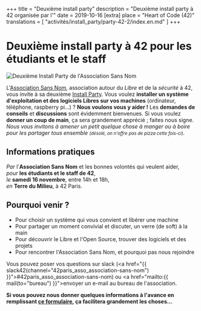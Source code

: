 +++
title = "Deuxième install party"
description = "Deuxième install party à 42 organisée par l'"
date = 2019-10-16
[extra]
place = "Heart of Code (42)"
translations = [
    "activités/install_party/party-42-2/index.en.md"
]
+++

# Deuxième install party à 42 pour les étudiants et le staff

![Deuxième Install Party de l'Association Sans Nom](header_install_party_2.svg)

L'[Association Sans Nom](https://sansnom.org/), association autour du *Libre*
et de la *sécurité* à 42, vous invite à sa deuxième [Install
Party](@/activités/install_party/_index.md).
Vous voulez **installer un système d'exploitation et des logiciels Libres sur
vos machines** (ordinateur, téléphone, raspberry pi…) ? **Nous voulons vous y
aider !**
Les **demandes de conseils** et **discussions** sont évidemment bienvenues.
Si vous voulez **donner un coup de main**, ça sera grandement apprécié ; faites
nous signe.
*Nous vous invitons à amener un petit quelque chose à manger ou à boire pour
les partager tous ensemble <small>(désolé, on n'offre pas de pizza cette
fois-ci)</small>.*

## Informations pratiques

*Par* l'**Association Sans Nom** et les bonnes volontés qui veulent aider,  
*pour* **les étudiants et le staff de 42**,  
*le* **samedi 16 novembre**, entre 14h et 18h,  
*en* **Terre du Milieu**, à 42 Paris.

## Pourquoi venir ?

- Pour choisir un système qui vous convient et libérer une machine
- Pour partager un moment convivial et discuter, un verre (de soft) à la main
- Pour découvrir le Libre et l'Open Source, trouver des logiciels et des projets
- Pour rencontrer l'Association Sans Nom, et pourquoi pas nous rejoindre

Vous pouvez poser vos questions sur slack (<a href="{{
slack42(channel="42paris_asso_association-sans-nom")
}}">#42paris_asso_association-sans-nom</a>) ou <a href="mailto:{{
mail(to="bureau") }}">envoyer un e-mail au bureau de l'association</a>.

**Si vous pouvez nous donner quelques informations à l'avance en remplissant
[ce formulaire](https://framaforms.org/install-party-2-avec-lassociation-sans-nom-1572862082#endprelude),
ça facilitera grandement les choses…**

